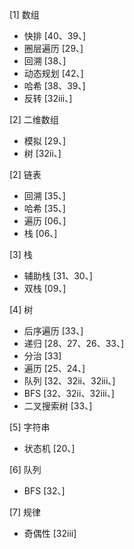 [1] 数组
- 快排 [40、39、]
- 圈层遍历 [29、]
- 回溯 [38、]
- 动态规划 [42、]
- 哈希  [38、39、]
- 反转 [32iii、]

[2] 二维数组
- 模拟 [29、]
- 树 [32ii、]

[2] 链表
- 回溯 [35、]
- 哈希 [35、]
- 遍历 [06、]
- 栈 [06、]

[3] 栈
- 辅助栈 [31、30、]
- 双栈 [09、]

[4] 树
- 后序遍历 [33、]
- 递归 [28、27、26、33、]
- 分治 [33]
- 遍历 [25、24、]
- 队列 [32、32ii、32iii、]
- BFS [32、32ii、32iii、]
- 二叉搜索树 [33、]
    
[5] 字符串
- 状态机 [20、]

[6] 队列
- BFS [32、]

[7] 规律
- 奇偶性 [32iii]